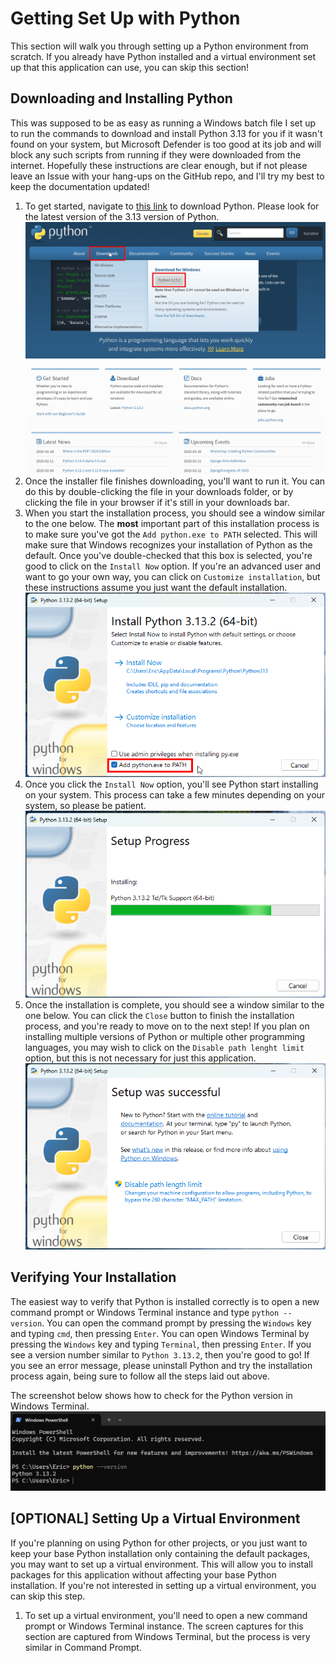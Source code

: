 # Getting Set Up with Python

This section will walk you through setting up a Python environment from scratch.  If you already have Python 
installed and a virtual environment set up that this application can use, you can skip this section!

## Downloading and Installing Python

This was supposed to be as easy as running a Windows batch file I set up to run the commands to download and install
Python 3.13 for you if it wasn't found on your system, but Microsoft Defender is too good at its job and will block any
such scripts from running if they were downloaded from the internet.  Hopefully these instructions are clear enough, 
but if not please leave an Issue with your hang-ups on the GitHub repo, and I'll try my best to keep the documentation
updated!

1. To get started, navigate to [this link](https://www.python.org/) to download Python.  Please look
for the latest version of the 3.13 version of Python.
![Python Download Page](images/PythonSetup/PythonSetup001.png)
2. Once the installer file finishes downloading, you'll want to run it.  You can do this by double-clicking the file in
your downloads folder, or by clicking the file in your browser if it's still in your downloads bar.
3. When you start the installation process, you should see a window similar to the one below.  The **most** important
part of this installation process is to make sure you've got the `Add python.exe to PATH` selected.  This will make
sure that Windows recognizes your installation of Python as the default.  Once you've double-checked that this box is 
selected, you're good to click on the `Install Now` option.  If you're an advanced user and want to go your own way,
you can click on `Customize installation`, but these instructions assume you just want the default installation.
![Python Installation Start](images/PythonSetup/PythonSetup002.png)
4. Once you click the `Install Now` option, you'll see Python start installing on your system.  This process can take
a few minutes depending on your system, so please be patient.
![Python Installation Progress](images/PythonSetup/PythonSetup003.png)
5. Once the installation is complete, you should see a window similar to the one below.  You can click the `Close` 
button to finish the installation process, and you're ready to move on to the next step!  If you plan on installing 
multiple versions of Python or multiple other programming languages, you may wish to click on the
`Disable path lenght limit` option, but this is not necessary for just this application.
![Python Installation Complete](images/PythonSetup/PythonSetup004.png)

## Verifying Your Installation
The easiest way to verify that Python is installed correctly is to open a new command prompt or Windows Terminal 
instance and type `python --version`.  You can open the command prompt by pressing the `Windows` key and typing `cmd`, 
then pressing `Enter`.  You can open Windows Terminal by pressing the `Windows` key and typing `Terminal`, then
pressing `Enter`.  If you see a version number similar to `Python 3.13.2`, then you're good to go!  If you see an error
message, please uninstall Python and try the installation process again, being sure to follow all the steps laid out
above.

The screenshot below shows how to check for the Python version in Windows Terminal.
![Python Version Check](images/PythonSetup/PythonSetup005.png)

## [OPTIONAL] Setting Up a Virtual Environment
If you're planning on using Python for other projects, or you just want to keep your base Python installation only 
containing the default packages, you may want to set up a virtual environment.  This will allow you to install packages
for this application without affecting your base Python installation.  If you're not interested in setting up a virtual
environment, you can skip this step.

1. To set up a virtual environment, you'll need to open a new command prompt or Windows Terminal instance.  The screen
captures for this section are captured from Windows Terminal, but the process is very similar in Command Prompt.